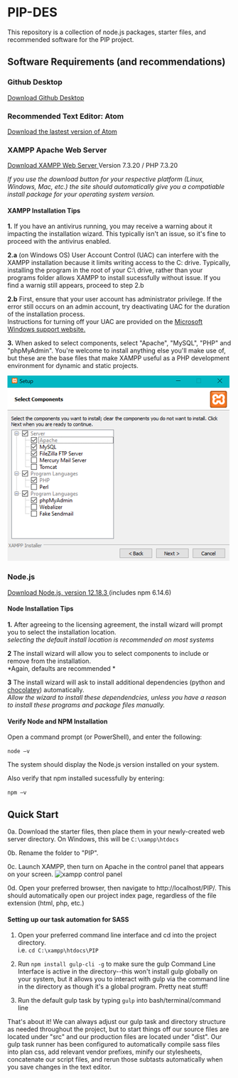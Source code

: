 # PIP-DES

This repository is a collection of node.js packages, starter files, and recommended software for the PIP project. 

## Software Requirements (and recommendations)

### Github Desktop
 <a href="https://desktop.github.com/"> Download Github Desktop</a>

### Recommended Text Editor: Atom 
<a href="https://atom.io/" target="_blank"> Download the lastest version of Atom</a>

### XAMPP Apache Web Server
<a href="https://www.apachefriends.org/download.html"> Download XAMPP Web Server </a> Version 7.3.20 / PHP 7.3.20 

*If you use the download button for your respective platform (Linux, Windows, Mac, etc.) the site should automatically give you a compatiable install package for your operating system version.*

#### XAMPP Installation Tips

**1.** If you have an antivirus running, you may receive a warning about it impacting the installation wizard. This typically isn't an issue, so it's fine to proceed with the antivirus enabled. 

**2.a** (on Windows OS) User Account Control (UAC) can interfere with the XAMPP installation because it limits writing access to the C: drive. Typically, installing the program in the root of your C:\ drive, rather than your programs folder allows XAMPP to install sucessfully without issue. If you find a warnig still appears, proceed to step 2.b

**2.b** First, ensure that your user account has administrator privilege. 
If the error still occurs on an admin account, try deactivating UAC for the duration of the installation process.
<br>Instructions for turning off your UAC are provided on the <a href="https://support.microsoft.com/en-us/help/17228/windows-protect-my-pc-from-viruses#">Microsoft Windows support website.</a>

**3.** When asked to select components, select "Apache", "MySQL", "PHP" and "phpMyAdmin". You're welcome to install anything else you'll make use of, but these are the base files that make XAMPP useful as a PHP development environment for dynamic and static projects. 

![xampp components to install](https://raw.githubusercontent.com/kfickle/images/34536f1bbf01ae2ea4d17a0d3634cd9df55b3514/xampp-components.PNG)

### Node.js
<a href="https://nodejs.org/en/download/" target="_blank"> Download Node.js, version 12.18.3 </a>(includes npm 6.14.6) 

#### Node Installation Tips

**1.** After agreeing to the licensing agreement, the install wizard will prompt you to select the installation location. 
<br>*selecting the default install location is recommended on most systems*

**2** The install wizard will allow you to select components to include or remove from the installation. 
<br>*Again, defaults are recommended *

**3** The install wizard will ask to install additional dependencies (python and <a href="https://chocolatey.org/packages/nodejs">chocolatey</a>) automatically.
<br>*Allow the wizard to install these dependendcies, unless you have a reason to install these programs and package files manually.*


#### Verify Node and NPM Installation
Open a command prompt (or PowerShell), and enter the following:

```node –v```

The system should display the Node.js version installed on your system. 

Also verify that npm installed sucessfully by entering:

```npm –v```

## Quick Start
0a. Download the starter files, then place them in your newly-created web server directory. On Windows, this will be ```C:\xampp\htdocs``` 

0b. Rename the folder to "PIP".

0c. Launch XAMPP, then turn on Apache in the control panel that appears on your screen.
![xampp control panel](https://raw.githubusercontent.com/kfickle/images/master/xampp%20cntrl.PNG)

0d. Open your preferred browser, then navigate to http://localhost/PIP/. This should automatically open our project index page, regardless of the file extension (html, php, etc.)

#### Setting up our task automation for SASS

1. Open your preferred command line interface and cd into the project directory. <br> i.e. ``` cd C:\xampp\htdocs\PIP ```

2. Run ```npm install gulp-cli -g``` to make sure the gulp Command Line Interface is active in the directory--this won't install gulp globally on your system, but it allows you to interact with gulp via the command line in the directory as though it's a global program. Pretty neat stuff!

3. Run the default gulp task by typing ```gulp``` into bash/terminal/command line <br> 

That's about it! We can always adjust our gulp task and directory structure as needed throughout the project, but to start things off our source files are located under "src" and our production files are located under "dist". Our gulp task runner has been configured to automatically compile sass files into plan css, add relevant vendor prefixes, minify our stylesheets, concatenate our script files, and rerun those subtasts automatically when you save changes in the text editor.


